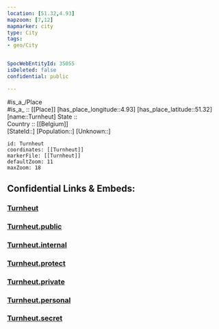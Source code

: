 ```yaml
---
location: [51.32,4.93] 
mapzoom: [7,12] 
mapmarker: city 
type: City
tags:
- geo/City


SpocWebEntityId: 35055
isDeleted: false
confidential: public

---
```

#is_a_/Place  
#is_a_ :: [[Place]] 
[has_place_longitude::4.93] 
[has_place_latitude::51.32] 
[name::Turnheut] 
State ::  
Country :: [[Belgium]]  
[StateId::] 
[Population::] 
[Unknown::] 


```leaflet
id: Turnheut
coordinates: [[Turnheut]] 
markerFile: [[Turnheut]] 
defaultZoom: 11 
maxZoom: 18
```


## Confidential Links & Embeds: 

### [Turnheut](/_Standards/Earth/Continent/Europe/Europe~West/Belgium/Regions~Belgium/Vlaanderen/counties~Vlaanderen/Antwerp/City/Turnheut.md) 

### [Turnheut.public](/_public/Earth/Continent/Europe/Europe~West/Belgium/Regions~Belgium/Vlaanderen/counties~Vlaanderen/Antwerp/City/Turnheut.public.md) 

### [Turnheut.internal](/_internal/Earth/Continent/Europe/Europe~West/Belgium/Regions~Belgium/Vlaanderen/counties~Vlaanderen/Antwerp/City/Turnheut.internal.md) 

### [Turnheut.protect](/_protect/Earth/Continent/Europe/Europe~West/Belgium/Regions~Belgium/Vlaanderen/counties~Vlaanderen/Antwerp/City/Turnheut.protect.md) 

### [Turnheut.private](/_private/Earth/Continent/Europe/Europe~West/Belgium/Regions~Belgium/Vlaanderen/counties~Vlaanderen/Antwerp/City/Turnheut.private.md) 

### [Turnheut.personal](/_personal/Earth/Continent/Europe/Europe~West/Belgium/Regions~Belgium/Vlaanderen/counties~Vlaanderen/Antwerp/City/Turnheut.personal.md) 

### [Turnheut.secret](/_secret/Earth/Continent/Europe/Europe~West/Belgium/Regions~Belgium/Vlaanderen/counties~Vlaanderen/Antwerp/City/Turnheut.secret.md)

